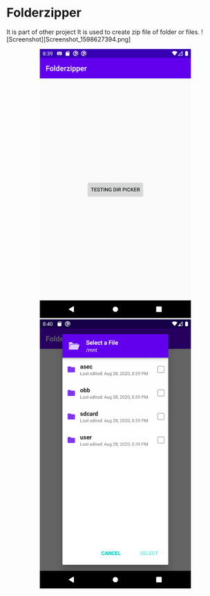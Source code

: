 # Folderzipper
It is part of other project
It is used to create zip file of folder or files.
![Screenshot][Screenshot_1598627394.png]
<p align="center">
  <img src="Screenshot_1598627394.png" width="350" title="hover text">
  <img src="Screenshot_1598627419.png" width="350" title="screenshot_2"> 
</p>
